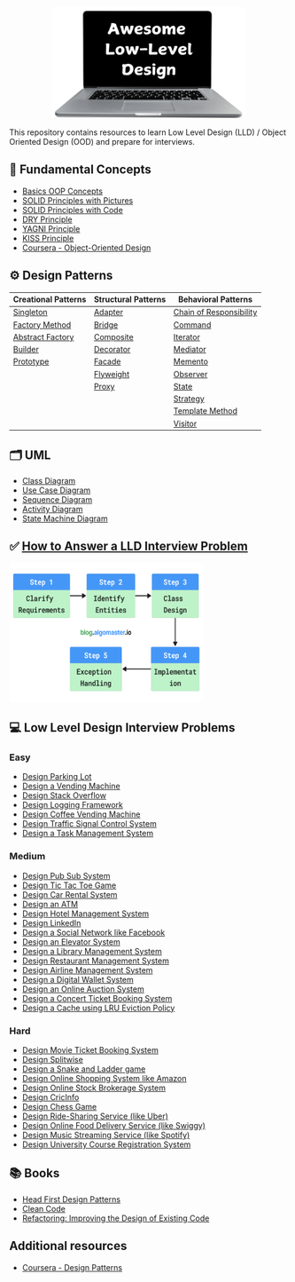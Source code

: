 <p align="center">
  <img src="images/lld-repo-logo.png" width="350" height="200">
</p>




This repository contains resources to learn Low Level Design (LLD) / Object Oriented Design (OOD) and prepare for interviews.

## 📌 Fundamental Concepts

- [Basics OOP Concepts](https://blog.algomaster.io/p/basic-oop-concepts-explained-with-code)
- [SOLID Principles with Pictures](https://medium.com/backticks-tildes/the-s-o-l-i-d-principles-in-pictures-b34ce2f1e898)
- [SOLID Principles with Code](https://blog.algomaster.io/p/solid-principles-explained-with-code)
- [DRY Principle](https://blog.algomaster.io/p/082450d8-0e7b-4447-a8dc-b7308e45f048)
- [YAGNI Principle](https://blog.algomaster.io/p/8c3c7da7-885b-4a9c-a6e4-70ee02de4772)
- [KISS Principle](https://blog.algomaster.io/p/21b57678-b351-4ed4-b390-3b6308af2f7d)
- [Coursera - Object-Oriented Design](https://www.coursera.org/learn/object-oriented-design)

## ⚙️ Design Patterns

| **Creational Patterns**                                                       | **Structural Patterns**                                         | **Behavioral Patterns**                                                                     |
| ----------------------------------------------------------------------------- | --------------------------------------------------------------- | ------------------------------------------------------------------------------------------- |
| [Singleton](https://blog.algomaster.io/p/singleton-design-pattern)            | [Adapter](https://refactoring.guru/design-patterns/adapter)     | [Chain of Responsibility](https://refactoring.guru/design-patterns/chain-of-responsibility) |
| [Factory Method](https://refactoring.guru/design-patterns/factory-method)     | [Bridge](https://refactoring.guru/design-patterns/bridge)       | [Command](https://refactoring.guru/design-patterns/command)                                 |
| [Abstract Factory](https://refactoring.guru/design-patterns/abstract-factory) | [Composite](https://refactoring.guru/design-patterns/composite) | [Iterator](https://refactoring.guru/design-patterns/iterator)                               |
| [Builder](https://refactoring.guru/design-patterns/builder)                   | [Decorator](https://refactoring.guru/design-patterns/decorator) | [Mediator](https://refactoring.guru/design-patterns/mediator)                               |
| [Prototype](https://refactoring.guru/design-patterns/prototype)               | [Facade](https://refactoring.guru/design-patterns/facade)       | [Memento](https://refactoring.guru/design-patterns/memento)                                 |
|                                                                               | [Flyweight](https://refactoring.guru/design-patterns/flyweight) | [Observer](https://refactoring.guru/design-patterns/observer)                               |
|                                                                               | [Proxy](https://refactoring.guru/design-patterns/proxy)         | [State](https://refactoring.guru/design-patterns/state)                                     |
|                                                                               |                                                                 | [Strategy](https://refactoring.guru/design-patterns/strategy)                               |
|                                                                               |                                                                 | [Template Method](https://refactoring.guru/design-patterns/template-method)                 |
|                                                                               |                                                                 | [Visitor](https://refactoring.guru/design-patterns/visitor)                                 |

## 🗂️ UML
- [Class Diagram](https://blog.algomaster.io/p/uml-class-diagram-explained-with-examples)
- [Use Case Diagram](https://www.visual-paradigm.com/guide/uml-unified-modeling-language/what-is-use-case-diagram/)
- [Sequence Diagram](https://www.visual-paradigm.com/guide/uml-unified-modeling-language/what-is-sequence-diagram/)
- [Activity Diagram](https://www.visual-paradigm.com/guide/uml-unified-modeling-language/what-is-activity-diagram/)
- [State Machine Diagram](https://www.visual-paradigm.com/guide/uml-unified-modeling-language/what-is-state-machine-diagram/)

## ✅ [How to Answer a LLD Interview Problem](https://blog.algomaster.io/p/how-to-answer-a-lld-interview-problem)
<img src="images/interview-template.png" width="350" height="250">

## 💻 Low Level Design Interview Problems
### Easy

- [Design Parking Lot](problems/parking-lot.md)
- [Design a Vending Machine](problems/vending-machine.md)
- [Design Stack Overflow](problems/stack-overflow.md)
- [Design Logging Framework](problems/logging-framework.md)
- [Design Coffee Vending Machine](problems/coffee-vending-machine.md)
- [Design Traffic Signal Control System](problems/traffic-signal.md)
- [Design a Task Management System](problems/task-management-system.md)

### Medium

- [Design Pub Sub System](problems/pub-sub-system.md)
- [Design Tic Tac Toe Game](problems/tic-tac-toe.md)
- [Design Car Rental System](problems/car-rental-system.md)
- [Design an ATM](problems/atm.md)
- [Design Hotel Management System](problems/hotel-management-system.md)
- [Design LinkedIn](problems/linkedin.md)
- [Design a Social Network like Facebook](problems/social-networking-service.md)
- [Design an Elevator System](problems/elevator-system.md)
- [Design a Library Management System](problems/library-management-system.md)
- [Design Restaurant Management System](problems/restaurant-management-system.md)
- [Design Airline Management System](problems/airline-management-system.md)
- [Design a Digital Wallet System](problems/digital-wallet-system.md)
- [Design an Online Auction System](problems/online-auction-system.md)
- [Design a Concert Ticket Booking System](problems/concert-ticketing-system.md)
- [Design a Cache using LRU Eviction Policy](problems/lru-cache.md)

### Hard

- [Design Movie Ticket Booking System](problems/movie-ticket-booking-system.md)
- [Design Splitwise](problems/splitwise.md)
- [Design a Snake and Ladder game](problems/snake-and-ladder.md)
- [Design Online Shopping System like Amazon](problems/online-shopping-service.md)
- [Design Online Stock Brokerage System](problems/online-stock-brokerage-system.md)
- [Design CricInfo](problems/cricinfo.md)
- [Design Chess Game](problems/chess-game.md)
- [Design Ride-Sharing Service (like Uber)](problems/ride-sharing-service.md)
- [Design Online Food Delivery Service (like Swiggy)](problems/food-delivery-service.md)
- [Design Music Streaming Service (like Spotify)](problems/music-streaming-service.md)
- [Design University Course Registration System](problems/course-registration-system.md)

## 📚 Books

- [Head First Design Patterns](https://www.amazon.in/dp/9385889753)
- [Clean Code](https://www.amazon.in/dp/B001GSTOAM)
- [Refactoring: Improving the Design of Existing Code](https://www.amazon.in/dp/0134757599)

## Additional resources

- [Coursera - Design Patterns](https://www.coursera.org/learn/design-patterns)
